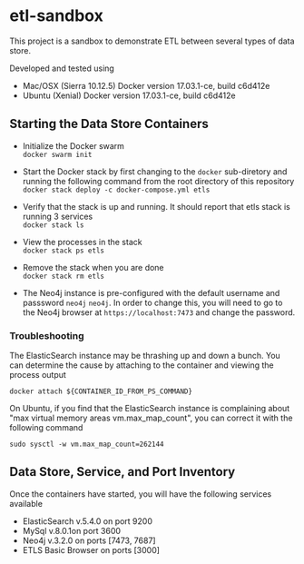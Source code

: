 # etl-sandbox
This project is a sandbox to demonstrate ETL between several types of data store.

Developed and tested using 

- Mac/OSX (Sierra 10.12.5) Docker version 17.03.1-ce, build c6d412e
- Ubuntu (Xenial) Docker version 17.03.1-ce, build c6d412e


## Starting the Data Store Containers

- Initialize the Docker swarm   
`docker swarm init`

- Start the Docker stack by first changing to the `docker` sub-diretory and running the following command from the root directory of this repository     
`docker stack deploy -c docker-compose.yml etls`

- Verify that the stack is up and running. It should report that etls stack is running 3 services   
`docker stack ls`

- View the processes in the stack   
`docker stack ps etls`

- Remove the stack when you are done     
`docker stack rm etls`


- The Neo4j instance is pre-configured with the default username and passsword `neo4j` `neo4j`. In order to change this, you will need to go to the Neo4j browser at `https://localhost:7473` and change the password.      
    

### Troubleshooting
The ElasticSearch instance may be thrashing up and down a bunch. You can determine the cause by attaching to the container and viewing the process output

`docker attach ${CONTAINER_ID_FROM_PS_COMMAND}`

On Ubuntu, if you find that the ElasticSearch instance is complaining about "max virtual memory areas vm.max_map_count", you can correct it with the following command

`sudo sysctl -w vm.max_map_count=262144`


## Data Store, Service, and Port Inventory
Once the containers have started, you will have the following services available

- ElasticSearch v.5.4.0 on port 9200
- MySql v.8.0.1on port 3600
- Neo4j v.3.2.0 on ports [7473, 7687]
- ETLS Basic Browser on ports [3000]